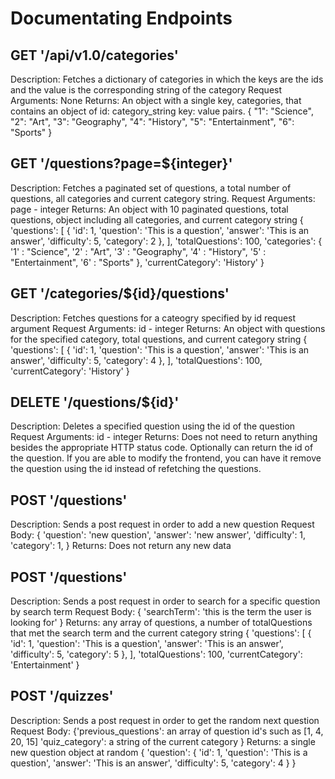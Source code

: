 # Documentating Endpoints

## GET '/api/v1.0/categories'

Description: Fetches a dictionary of categories in which the keys are the ids and the value is the corresponding string of the category
Request Arguments: None
Returns: An object with a single key, categories, that contains an object of id: category_string key: value pairs.
{
  "1": "Science",
  "2": "Art",
  "3": "Geography",
  "4": "History",
  "5": "Entertainment",
  "6": "Sports"
}

## GET '/questions?page=${integer}'
Description: Fetches a paginated set of questions, a total number of questions, all categories and current category string. 
Request Arguments: page - integer
Returns: An object with 10 paginated questions, total questions, object including all categories, and current category string
{
    'questions': [
        {
            'id': 1,
            'question': 'This is a question',
            'answer': 'This is an answer', 
            'difficulty': 5,
            'category': 2
        },
    ],
    'totalQuestions': 100,
    'categories': { '1' : "Science",
    '2' : "Art",
    '3' : "Geography",
    '4' : "History",
    '5' : "Entertainment",
    '6' : "Sports" },
    'currentCategory': 'History'
}

## GET '/categories/${id}/questions'
Description: Fetches questions for a cateogry specified by id request argument 
Request Arguments: id - integer
Returns: An object with questions for the specified category, total questions, and current category string 
{
    'questions': [
        {
            'id': 1,
            'question': 'This is a question',
            'answer': 'This is an answer', 
            'difficulty': 5,
            'category': 4
        },
    ],
    'totalQuestions': 100,
    'currentCategory': 'History'
}

## DELETE '/questions/${id}'
Description: Deletes a specified question using the id of the question
Request Arguments: id - integer
Returns: Does not need to return anything besides the appropriate HTTP status code. Optionally can return the id of the question. If you are able to modify the frontend, you can have it remove the question using the id instead of refetching the questions.

## POST '/questions'
Description: Sends a post request in order to add a new question
Request Body: 
{
    'question':  'new question',
    'answer':  'new answer',
    'difficulty': 1,
    'category': 1,
}
Returns: Does not return any new data

## POST '/questions'
Description: Sends a post request in order to search for a specific question by search term 
Request Body: 
{
    'searchTerm': 'this is the term the user is looking for'
}
Returns: any array of questions, a number of totalQuestions that met the search term and the current category string 
{
    'questions': [
        {
            'id': 1,
            'question': 'This is a question',
            'answer': 'This is an answer', 
            'difficulty': 5,
            'category': 5
        },
    ],
    'totalQuestions': 100,
    'currentCategory': 'Entertainment'
}

## POST '/quizzes'
Description: Sends a post request in order to get the random next question 
Request Body: 
{'previous_questions':  an array of question id's such as [1, 4, 20, 15]
'quiz_category': a string of the current category }
Returns: a single new question object at random
{
    'question': {
        'id': 1,
        'question': 'This is a question',
        'answer': 'This is an answer', 
        'difficulty': 5,
        'category': 4
    }
}
